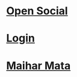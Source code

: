 <h1><a href="https://atultiwari997721.github.io/main/">Open Social</a></h1> 
<h1><a href="https://atultiwari997721.github.io/page4/">Login</a></h1>
<h1><a href="https://atultiwari997721.github.io/MaiharMata">Maihar Mata</h1>
